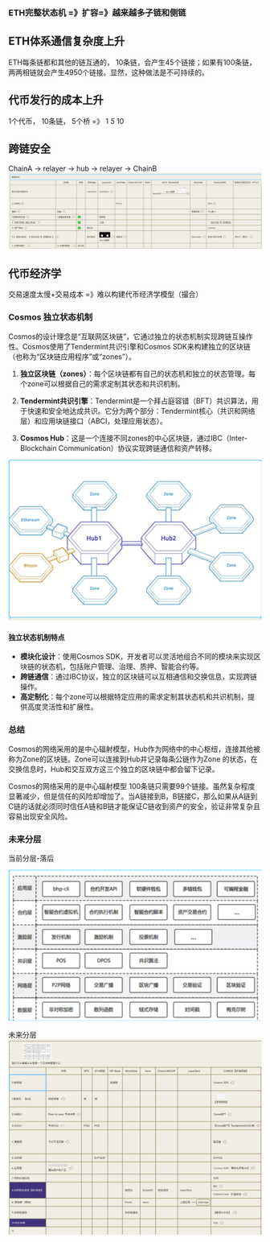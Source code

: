 


### ETH完整状态机 =》扩容=》越来越多子链和侧链

## ETH体系通信复杂度上升
ETH每条链都和其他的链互通的， 10条链，会产生45个链接；如果有100条链，两两相链就会产生4950个链接。显然，这种做法是不可持续的。


## 代币发行的成本上升
1个代币， 10条链， 5个桥     =》 1 *5* 10


## 跨链安全
ChainA -> relayer -> hub -> relayer -> ChainB
![img.png](images/img-crossChain.png)

## 代币经济学
交易速度太慢+交易成本 =》难以构建代币经济学模型（撮合）




### Cosmos 独立状态机制

Cosmos的设计理念是“互联网区块链”，它通过独立的状态机制实现跨链互操作性。Cosmos使用了Tendermint共识引擎和Cosmos SDK来构建独立的区块链（也称为“区块链应用程序”或“zones”）。

1. **独立区块链（zones）**：每个区块链都有自己的状态机和独立的状态管理。每个zone可以根据自己的需求定制其状态和共识机制。

2. **Tendermint共识引擎**：Tendermint是一个拜占庭容错（BFT）共识算法，用于快速和安全地达成共识。它分为两个部分：Tendermint核心（共识和网络层）和应用块链接口（ABCI，处理应用状态）。

3. **Cosmos Hub**：这是一个连接不同zones的中心区块链，通过IBC（Inter-Blockchain Communication）协议实现跨链通信和资产转移。

![img.png](images/img-hub.png)

#### 独立状态机制特点

- **模块化设计**：使用Cosmos SDK，开发者可以灵活地组合不同的模块来实现区块链的状态机，包括账户管理、治理、质押、智能合约等。
- **跨链通信**：通过IBC协议，独立的区块链可以互相通信和交换信息，实现跨链操作。
- **高定制化**：每个zone可以根据特定应用的需求定制其状态机和共识机制，提供高度灵活性和扩展性。

### 总结


Cosmos的网络采用的是中心辐射模型，Hub作为网络中的中心枢纽，连接其他被称为Zone的区块链。Zone可以连接到Hub并记录每条公链作为Zone 的状态，在交换信息时，Hub和交互双方这三个独立的区块链中都会留下记录。

Cosmos的网络采用的是中心辐射模型 100条链只需要99个链接。虽然复杂程度显著减少，但是信任的风险却增加了。当A链接到B，B链接C，那么如果从A链到C链的话就必须同时信任A链和B链才能保证C链收到资产的安全，验证非常复杂且容易出现安全风险。


### 未来分层
当前分层-落后

![img.png](images/img-current.png)

未来分层
![img.png](images/img-future.png)